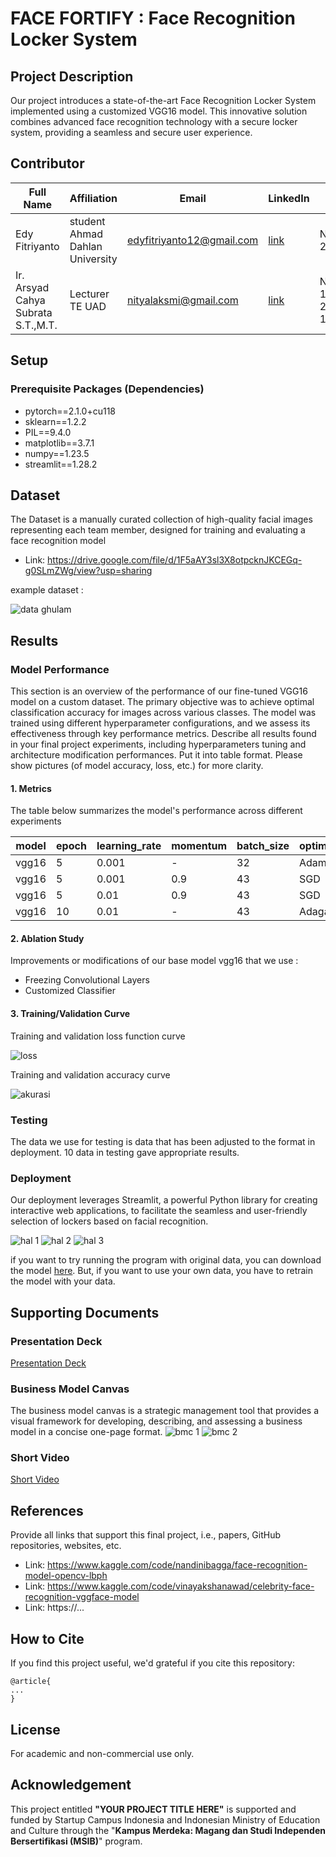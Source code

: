 # FACE FORTIFY : Face Recognition Locker System

## Project Description
Our project introduces a state-of-the-art Face Recognition Locker System implemented using a customized VGG16 model. This innovative solution combines advanced face recognition technology with a secure locker system, providing a seamless and secure user experience.

## Contributor
| Full Name | Affiliation | Email | LinkedIn | NIPM/NIM |
| --- | --- | --- | --- | --- |
| Edy Fitriyanto | student Ahmad Dahlan University | edyfitriyanto12@gmail.com | [link](https://www.linkedin.com/in/edy-fitriyanto-12163622a/) |NIM: 2100022030|
| Ir. Arsyad Cahya Subrata S.T.,M.T. | Lecturer TE UAD | nityalaksmi@gmail.com | [link](https://www.linkedin.com/in/arsyad-cahya-subrata-692607153/) | NIPM : 19940621 202109 111 1415105 |

## Setup
### Prerequisite Packages (Dependencies)
- pytorch==2.1.0+cu118
- sklearn==1.2.2
- PIL==9.4.0
- matplotlib==3.7.1
- numpy==1.23.5
- streamlit==1.28.2

## Dataset
The Dataset is a manually curated collection of high-quality facial images representing each team member, designed for training and evaluating a face recognition model
- Link: https://drive.google.com/file/d/1F5aAY3sl3X8otpcknJKCEGq-g0SLmZWg/view?usp=sharing

example dataset :

![data ghulam](https://github.com/valentingea/face-recognition-locker-system/assets/117613132/2799604c-a994-41af-ba30-ca2539575979)

## Results
### Model Performance
This section is an overview of the performance of our fine-tuned VGG16 model on a custom dataset. The primary objective was to achieve optimal classification accuracy for images across various classes. The model was trained using different hyperparameter configurations, and we assess its effectiveness through key performance metrics.
Describe all results found in your final project experiments, including hyperparameters tuning and architecture modification performances. Put it into table format. Please show pictures (of model accuracy, loss, etc.) for more clarity.

#### 1. Metrics
The table below summarizes the model's performance across different experiments

| model | epoch | learning_rate | momentum | batch_size | optimizer | train_accuracy | val_accuracy |
| --- | --- | --- | --- | --- | --- | --- | --- |
| vgg16 | 5 | 0.001 | - | 32 | Adam | 97% | 96% | 
| vgg16 | 5 | 0.001 | 0.9 | 43 | SGD | 98% | 97% |
| vgg16 | 5 | 0.01 | 0.9 | 43 | SGD | 97% | 96% |
| vgg16 | 10 | 0.01 | - | 43 | Adagard | 96% | 98% |

#### 2. Ablation Study
Improvements or modifications of our base model vgg16 that we use :
- Freezing Convolutional Layers
- Customized Classifier

#### 3. Training/Validation Curve
Training and validation loss function curve

![loss](https://github.com/valentingea/face-recognition-locker-system/assets/117613132/e9957ea7-6050-45a4-ad8b-ba2b8122ff87)

Training and validation accuracy curve

![akurasi](https://github.com/valentingea/face-recognition-locker-system/assets/117613132/5d5e8b31-f0ba-472d-b4e6-57ad5effc5d9)
 
### Testing
The data we use for testing is data that has been adjusted to the format in deployment. 10 data in testing gave appropriate results.

### Deployment
Our deployment leverages Streamlit, a powerful Python library for creating interactive web applications, to facilitate the seamless and user-friendly selection of lockers based on facial recognition.

![hal 1](https://github.com/valentingea/face-recognition-locker-system/assets/117613132/f002bc0c-94ed-4b0b-bd89-1809ccb37f0a)
![hal 2](https://github.com/valentingea/face-recognition-locker-system/assets/117613132/265cd03d-782d-4f40-ade8-5573cd81b8a7)
![hal 3](https://github.com/valentingea/face-recognition-locker-system/assets/117613132/e012fcd0-8671-4703-8a7e-732dbea0078e)

if you want to try running the program with original data, you can download the model [here](https://drive.google.com/file/d/1sO6vQMFZmZaV3uD47ovzGRN8LuQ55hGf/view?usp=sharing). But, if you want to use your own data, you have to retrain the model with your data.

## Supporting Documents
### Presentation Deck
[Presentation Deck](https://drive.google.com/file/d/1ourl5lYNiHLecRYxaus7g-81wTnnRMXT/view?usp=sharing)

### Business Model Canvas
The business model canvas is a strategic management tool that provides a visual framework for developing, describing, and assessing a business model in a concise one-page format.
![bmc 1](https://github.com/valentingea/face-recognition-locker-system/assets/117613132/ca601234-0514-4e1b-9480-4e294afcca02)
![bmc 2](https://github.com/valentingea/face-recognition-locker-system/assets/117613132/3168af70-21fe-4caa-9822-8c2a638ffbd4)

### Short Video
[Short Video](https://drive.google.com/file/d/11GRKILC0B2dW9ttjJQZ0YE1K5kWBUXeA/view?usp=sharing)

## References
Provide all links that support this final project, i.e., papers, GitHub repositories, websites, etc.
- Link: https://www.kaggle.com/code/nandinibagga/face-recognition-model-opencv-lbph
- Link: https://www.kaggle.com/code/vinayakshanawad/celebrity-face-recognition-vggface-model
- Link: https://...

## How to Cite
If you find this project useful, we'd grateful if you cite this repository:
```
@article{
...
}
```

## License
For academic and non-commercial use only.

## Acknowledgement
This project entitled <b>"YOUR PROJECT TITLE HERE"</b> is supported and funded by Startup Campus Indonesia and Indonesian Ministry of Education and Culture through the "**Kampus Merdeka: Magang dan Studi Independen Bersertifikasi (MSIB)**" program.
